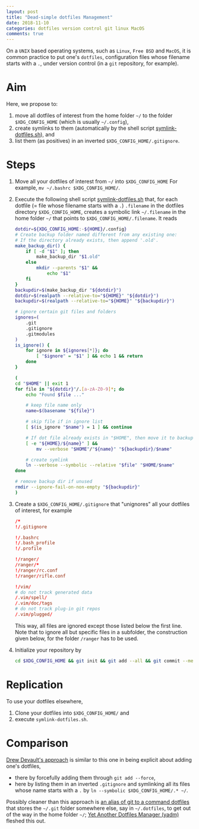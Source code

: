 ```yaml
---
layout: post
title: "Dead-simple dotfiles Management"
date: 2018-11-10
categories: dotfiles version control git linux MacOS
comments: true
---
```


On a `UNIX` based operating systems, such as `Linux`, `Free BSD` and `MacOS`, it is common practice to put one's `dotfiles`, configuration files whose filename starts with a `.`, under version control (in a `git` repository, for example).

# Aim

Here, we propose to:

1. move all dotfiles of interest from the home folder `~/` to the folder `$XDG_CONFIG_HOME` (which is usually `~/.config`),
1. create symlinks to them (automatically by the shell script [symlink-dotfiles.sh](https://github.com/konfekt/symlink-dotfiles.sh)), and
1. list them (as positives) in an inverted `$XDG_CONFIG_HOME/.gitignore`.

# Steps

1. Move all your dotfiles of interest from `~/` into `$XDG_CONFIG_HOME`
    For example, `mv ~/.bashrc $XDG_CONFIG_HOME/`.
0. Execute the following shell script [symlink-dotfiles.sh](https://github.com/konfekt/symlink-dotfiles.sh) that, for each dotfile (= file whose filename starts with a `.`) `.filename`  in the dotfiles directory `$XDG_CONFIG_HOME`, creates a symbolic link `~/.filename` in the home folder `~/` that points to `$XDG_CONFIG_HOME/.filename`.
    It reads

    ```sh
    dotdir=${XDG_CONFIG_HOME:-${HOME}/.config}
    # Create backup folder named different from any existing one:
    # If the directory already exists, then append '.old'.
    make_backup_dir() {
        if [ -d "$1" ]; then
            make_backup_dir "$1.old"
        else
            mkdir --parents "$1" &&
                echo "$1"
        fi
    }
    backupdir=$(make_backup_dir "${dotdir}")
    dotdir=$(realpath --relative-to="${HOME}" "${dotdir}")
    backupdir=$(realpath --relative-to="${HOME}" "${backupdir}")

    # ignore certain git files and folders
    ignores=(
        .git
        .gitignore
        .gitmodules
    )
    is_ignore() {
        for ignore in ${ignores[*]}; do
            [ "$ignore" = "$1" ] && echo 1 && return
        done
    }

    (
    cd "$HOME" || exit 1
    for file in "${dotdir}"/.[a-zA-Z0-9]*; do
        echo "Found $file ..."

        # keep file name only
        name=$(basename "${file}")

        # skip file if in ignore list
        [ $(is_ignore "$name") = 1 ] && continue

        # If dot file already exists in "$HOME", then move it to backup folder.
        [ -e "${HOME}/${name}" ] &&
            mv --verbose "$HOME"/"${name}" "${backupdir}/$name"

        # create symlink
        ln --verbose --symbolic --relative "$file" "$HOME/$name"
    done

    # remove backup dir if unused
    rmdir --ignore-fail-on-non-empty "${backupdir}"
    )
    ```

0. Create a `$XDG_CONFIG_HOME/.gitignore` that "unignores" all your dotfiles of interest, for example
    
    ```conf
    /*
    !/.gitignore

    !/.bashrc
    !/.bash_profile
    !/.profile

    !/ranger/
    /ranger/*
    !/ranger/rc.conf
    !/ranger/rifle.conf

    !/vim/
    # do not track generated data
    /.vim/spell/
    /.vim/doc/tags
    # do not track plug-in git repos
    /.vim/plugged/
    ```

    This way, all files are ignored except those listed below the first line.
    Note that to ignore all but specific files in a subfolder, the construction given below, for the folder `/ranger` has to be used.
0. Initialize your repository by

    ```sh
    cd $XDG_CONFIG_HOME && git init && git add --all && git commit --message='init'
    ```

# Replication

To use your dotfiles elsewhere,

1. Clone your dotfiles into `$XDG_CONFIG_HOME/` and
1. execute `symlink-dotfiles.sh`.

# Comparison

[Drew Devault's approach](https://drewdevault.com/2019/12/30/dotfiles.html) is similar to this one in being explicit about adding one's dotfiles,

- there by forcefully adding them through `git add --force`,
- here by listing them in an inverted `.gitignore` and symlinking all its files whose name starts with a `.` by `ln --symbolic $XDG_CONFIG_HOME/.* ~/`.

Possibly cleaner than this approach is [an alias of git to a command dotfiles](https://blog.alionet.org/fr/2020-03-29_gerer_ses_dotfiles_avec_git) that stores the `~/.git` folder somewhere else, say in `~/.dotfiles`, to get out of the way in the home folder `~/`;
[Yet Another Dotfiles Manager (yadm)](https://github.com/TheLocehiliosan/yadm/blob/master/yadm) fleshed this out.

